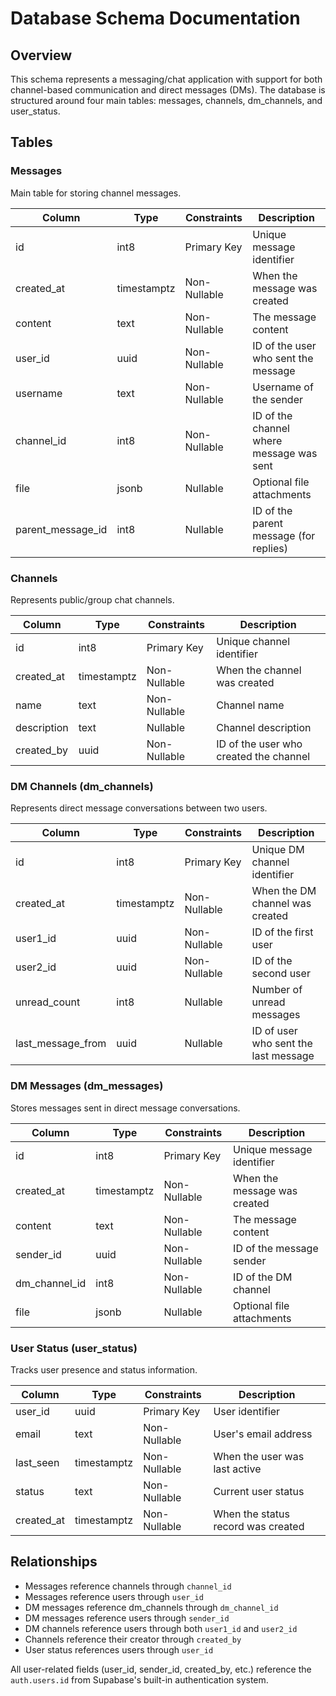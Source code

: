 # Database Schema Documentation

## Overview
This schema represents a messaging/chat application with support for both channel-based communication and direct messages (DMs). The database is structured around four main tables: messages, channels, dm_channels, and user_status.

## Tables

### Messages
Main table for storing channel messages.

| Column | Type | Constraints | Description |
|--------|------|-------------|-------------|
| id | int8 | Primary Key | Unique message identifier |
| created_at | timestamptz | Non-Nullable | When the message was created |
| content | text | Non-Nullable | The message content |
| user_id | uuid | Non-Nullable | ID of the user who sent the message |
| username | text | Non-Nullable | Username of the sender |
| channel_id | int8 | Non-Nullable | ID of the channel where message was sent |
| file | jsonb | Nullable | Optional file attachments |
| parent_message_id | int8 | Nullable | ID of the parent message (for replies) |

### Channels
Represents public/group chat channels.

| Column | Type | Constraints | Description |
|--------|------|-------------|-------------|
| id | int8 | Primary Key | Unique channel identifier |
| created_at | timestamptz | Non-Nullable | When the channel was created |
| name | text | Non-Nullable | Channel name |
| description | text | Nullable | Channel description |
| created_by | uuid | Non-Nullable | ID of the user who created the channel |

### DM Channels (dm_channels)
Represents direct message conversations between two users.

| Column | Type | Constraints | Description |
|--------|------|-------------|-------------|
| id | int8 | Primary Key | Unique DM channel identifier |
| created_at | timestamptz | Non-Nullable | When the DM channel was created |
| user1_id | uuid | Non-Nullable | ID of the first user |
| user2_id | uuid | Non-Nullable | ID of the second user |
| unread_count | int8 | Nullable | Number of unread messages |
| last_message_from | uuid | Nullable | ID of user who sent the last message |

### DM Messages (dm_messages)
Stores messages sent in direct message conversations.

| Column | Type | Constraints | Description |
|--------|------|-------------|-------------|
| id | int8 | Primary Key | Unique message identifier |
| created_at | timestamptz | Non-Nullable | When the message was created |
| content | text | Non-Nullable | The message content |
| sender_id | uuid | Non-Nullable | ID of the message sender |
| dm_channel_id | int8 | Non-Nullable | ID of the DM channel |
| file | jsonb | Nullable | Optional file attachments |

### User Status (user_status)
Tracks user presence and status information.

| Column | Type | Constraints | Description |
|--------|------|-------------|-------------|
| user_id | uuid | Primary Key | User identifier |
| email | text | Non-Nullable | User's email address |
| last_seen | timestamptz | Non-Nullable | When the user was last active |
| status | text | Non-Nullable | Current user status |
| created_at | timestamptz | Non-Nullable | When the status record was created |

## Relationships

- Messages reference channels through `channel_id`
- Messages reference users through `user_id`
- DM messages reference dm_channels through `dm_channel_id`
- DM messages reference users through `sender_id`
- DM channels reference users through both `user1_id` and `user2_id`
- Channels reference their creator through `created_by`
- User status references users through `user_id`

All user-related fields (user_id, sender_id, created_by, etc.) reference the `auth.users.id` from Supabase's built-in authentication system.